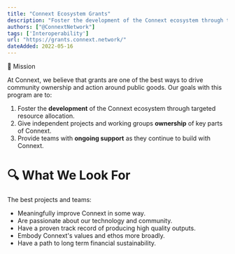 ```yaml
---
title: "Connext Ecosystem Grants"
description: "Foster the development of the Connext ecosystem through targeted resource allocation"
authors: ["@ConnextNetwork"]
tags: ['Interoperability']
url: "https://grants.connext.network/"
dateAdded: 2022-05-16
---
```


🚀 Mission

At Connext, we believe that grants are one of the best ways to drive community ownership and action around public goods. Our goals with this program are to:

1. Foster the **development** of the Connext ecosystem through targeted resource allocation.
2. Give independent projects and working groups **ownership** of key parts of Connext.
3. Provide teams with **ongoing support** as they continue to build with Connext.

# 🔍 What We Look For

The best projects and teams:

- Meaningfully improve Connext in some way.
- Are passionate about our technology and community.
- Have a proven track record of producing high quality outputs.
- Embody Connext's values and ethos more broadly.
- Have a path to long term financial sustainability.